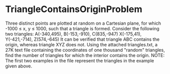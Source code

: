 # TriangleContainsOriginProblem
Three distinct points are plotted at random on a Cartesian plane, for which -1000 ≤ x, y ≤ 1000, such that a triangle is formed.  Consider the following two triangles:  A(-340,495), B(-153,-910), C(835,-947)  X(-175,41), Y(-421,-714), Z(574,-645)  It can be verified that triangle ABC contains the origin, whereas triangle XYZ does not.  Using the attached triangles.txt, a 27K text file containing the coordinates of one thousand "random" triangles, find the number of triangles for which the interior contains the origin.  NOTE: The first two examples in the file represent the triangles in the example given above.
